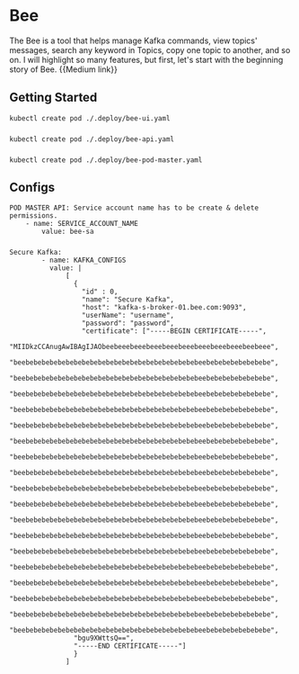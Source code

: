 # Bee

The Bee is a tool that helps manage Kafka commands, view topics' messages, search any keyword in Topics, copy one topic to another, and so on. I will highlight so many features, but first, let's start with the beginning story of Bee.
{{Medium link}}


## Getting Started
    kubectl create pod ./.deploy/bee-ui.yaml
###
    kubectl create pod ./.deploy/bee-api.yaml
###
    kubectl create pod ./.deploy/bee-pod-master.yaml
###


## Configs
    POD MASTER API: Service account name has to be create & delete permissions.
        - name: SERVICE_ACCOUNT_NAME
            value: bee-sa
### 
    Secure Kafka:
            - name: KAFKA_CONFIGS
              value: |
                  [
                    {
                      "id" : 0,
                      "name": "Secure Kafka",
                      "host": "kafka-s-broker-01.bee.com:9093",
                      "userName": "username",
                      "password": "password",
                      "certificate": ["-----BEGIN CERTIFICATE-----",
                    "MIIDkzCCAnugAwIBAgIJAObeebeeebeeebeeebeeebeeebeeebeeebeeebeebeee",
                    "beebebebebebebebebebebebebebebebebebebebebebebeebebebebebebebebe",
                    "beebebebebebebebebebebebebebebebebebebebebebebeebebebebebebebebe",
                    "beebebebebebebebebebebebebebebebebebebebebebebeebebebebebebebebe",
                    "beebebebebebebebebebebebebebebebebebebebebebebeebebebebebebebebe",
                    "beebebebebebebebebebebebebebebebebebebebebebebeebebebebebebebebe",
                    "beebebebebebebebebebebebebebebebebebebebebebebeebebebebebebebebe",
                    "beebebebebebebebebebebebebebebebebebebebebebebeebebebebebebebebe",
                    "beebebebebebebebebebebebebebebebebebebebebebebeebebebebebebebebe",
                    "beebebebebebebebebebebebebebebebebebebebebebebeebebebebebebebebe",
                    "beebebebebebebebebebebebebebebebebebebebebebebeebebebebebebebebe",
                    "beebebebebebebebebebebebebebebebebebebebebebebeebebebebebebebebe",
                    "beebebebebebebebebebebebebebebebebebebebebebebeebebebebebebebebe",
                    "beebebebebebebebebebebebebebebebebebebebebebebeebebebebebebebebe",
                    "beebebebebebebebebebebebebebebebebebebebebebebeebebebebebebebebe",
                    "beebebebebebebebebebebebebebebebebebebebebebebeebebebebebebebebe",
                    "beebebebebebebebebebebebebebebebebebebebebebebeebebebebebebebebe",
                    "beebebebebebebebebebebebebebebebebebebebebebebeebebebebebebebebe",
                    "beebebebebebebebebebebebebebebebebebebebebebebeebebebebebebebebe",
                    "bgu9XWttsQ==",
                    "-----END CERTIFICATE-----"]
                    }
                  ]
####

